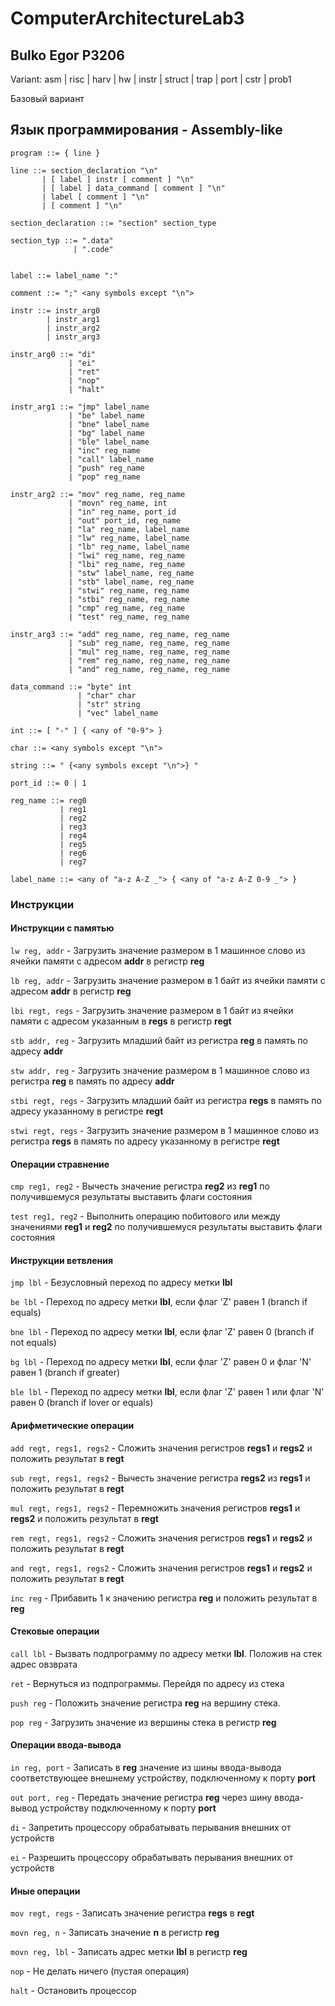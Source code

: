# ComputerArchitectureLab3
## Bulko Egor P3206

Variant: asm | risc | harv | hw | instr | struct | trap | port | cstr | prob1

Базовый вариант

## Язык программирования - Assembly-like
```
program ::= { line }

line ::= section_declaration "\n"
       | [ label ] instr [ comment ] "\n"
       | [ label ] data_command [ comment ] "\n"
       | label [ comment ] "\n"
       | [ comment ] "\n"

section_declaration ::= "section" section_type

section_typ ::= ".data"
              | ".code"


label ::= label_name ":"

comment ::= ";" <any symbols except "\n">

instr ::= instr_arg0
        | instr_arg1
        | instr_arg2
        | instr_arg3

instr_arg0 ::= "di"
             | "ei"
             | "ret"
             | "nop"
             | "halt"

instr_arg1 ::= "jmp" label_name
             | "be" label_name
             | "bne" label_name
             | "bg" label_name
             | "ble" label_name
             | "inc" reg_name
             | "call" label_name
             | "push" reg_name
             | "pop" reg_name

instr_arg2 ::= "mov" reg_name, reg_name
             | "movn" reg_name, int
             | "in" reg_name, port_id
             | "out" port_id, reg_name
             | "la" reg_name, label_name
             | "lw" reg_name, label_name
             | "lb" reg_name, label_name
             | "lwi" reg_name, reg_name
             | "lbi" reg_name, reg_name
             | "stw" label_name, reg_name
             | "stb" label_name, reg_name
             | "stwi" reg_name, reg_name
             | "stbi" reg_name, reg_name
             | "cmp" reg_name, reg_name
             | "test" reg_name, reg_name

instr_arg3 ::= "add" reg_name, reg_name, reg_name
             | "sub" reg_name, reg_name, reg_name
             | "mul" reg_name, reg_name, reg_name
             | "rem" reg_name, reg_name, reg_name
             | "and" reg_name, reg_name, reg_name

data_command ::= "byte" int
               | "char" char
               | "str" string
               | "vec" label_name

int ::= [ "-" ] { <any of "0-9"> }

char ::= <any symbols except "\n">

string ::= " {<any symbols except "\n">} "

port_id ::= 0 | 1

reg_name ::= reg0 
           | reg1 
           | reg2 
           | reg3 
           | reg4 
           | reg5 
           | reg6 
           | reg7

label_name ::= <any of "a-z A-Z _"> { <any of "a-z A-Z 0-9 _"> }
```
### Инструкции


#### Инструкции с памятью
`lw reg, addr` - Загрузить значение размером в 1 машинное слово из ячейки памяти с адресом __addr__ в регистр __reg__

`lb reg, addr` - Загрузить значение размером в 1 байт из ячейки памяти с адресом __addr__ в регистр __reg__

`lbi regt, regs` - Загрузить значение размером в 1 байт из ячейки памяти с адресом указанным в __regs__ в регистр __regt__

`stb addr, reg` - Загрузить младший байт из регистра __reg__ в память по адресу __addr__

`stw addr, reg` - Загрузить значение размером в 1 машинное слово из регистра __reg__ в память по адресу __addr__

`stbi regt, regs` - Загрузить младший байт из регистра __regs__ в память по адресу указанному в регистре __regt__

`stwi regt, regs` - Загрузить значение размером в 1 машинное слово из регистра __regs__ в память по адресу указанному в регистре __regt__

#### Операции стравнение

`cmp reg1, reg2` - Вычесть значение регистра __reg2__ из __reg1__ по получившемуся результаты выставить флаги состояния

`test reg1, reg2` - Выполнить операцию побитового или между значениями __reg1__ и __reg2__ по получившемуся результаты выставить флаги состояния

#### Инструкции ветвления

`jmp lbl` - Безусловный переход по адресу метки __lbl__

`be lbl` - Переход по адресу метки __lbl__, если флаг 'Z' равен 1 (branch if equals)

`bne lbl` - Переход по адресу метки __lbl__, если флаг 'Z' равен 0 (branch if not equals)

`bg lbl` - Переход по адресу метки __lbl__, если флаг 'Z' равен 0 и флаг 'N' равен 1 (branch if greater)

`ble lbl` - Переход по адресу метки __lbl__, если флаг 'Z' равен 1 или флаг 'N' равен 0 (branch if lover or equals)

#### Арифметические операции
`add regt, regs1, regs2` - Сложить значения регистров __regs1__ и __regs2__ и положить результат в __regt__

`sub regt, regs1, regs2` - Вычесть значение регистра __regs2__ из __regs1__ и положить результат в __regt__

`mul regt, regs1, regs2` - Перемножить значения регистров __regs1__ и __regs2__ и положить результат в __regt__

`rem regt, regs1, regs2` - Сложить значения регистров __regs1__ и __regs2__ и положить результат в __regt__

`and regt, regs1, regs2` - Сложить значения регистров __regs1__ и __regs2__ и положить результат в __regt__

`inc reg` - Прибавить 1 к значению регистра __reg__ и положить результат в __reg__

#### Стековые операции
`call lbl` - Вызвать подпрограмму по адресу метки __lbl__. Положив на стек адрес овзврата

`ret` - Вернуться из подпрограммы. Перейдя по адресу из стека

`push reg` - Положить значение регистра __reg__ на вершину стека.

`pop reg` - Загрузить значение из вершины стека в регистр __reg__

#### Операции ввода-вывода

`in reg, port` - Записать в __reg__ значение из шины ввода-вывода соответствующее внешнему устройству, подключенному к порту __port__

`out port, reg` - Передать значение регистра __reg__ через шину ввода-вывод устройству подключенному к порту __port__

`di` - Запретить процессору обрабатывать перывания внешних от устройств

`ei` - Разрешить процессору обрабатывать перывания внешних от устройств

#### Иные операции

`mov regt, regs` - Записать значение регистра __regs__ в __regt__

`movn reg, n` - Записать значение __n__ в регистр __reg__

`movn reg, lbl` - Записать адрес метки __lbl__ в регистр __reg__

`nop` - Не делать ничего (пустая операция)

`halt` - Остановить процессор